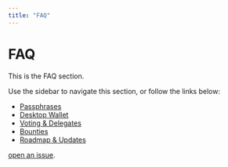 ```yaml
---
title: "FAQ"
---
```


# FAQ

This is the FAQ section.

Use the sidebar to navigate this section, or follow the links below:

- [Passphrases](/faq/passphrases.html)
- [Desktop Wallet](/faq/desktop-wallet.html)
- [Voting & Delegates](/faq/voting-delegates.html)
- [Bounties](/faq/bounties.html)
- [Roadmap & Updates](/faq/roadmap-updates.html)

[open an issue](https://github.com/Swipechain/swipechain-docs).
